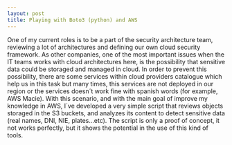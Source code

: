 ```yaml
---
layout: post
title: Playing with Boto3 (python) and AWS
---
```

One of my current roles is to be a part of the security architecture team, reviewing a lot of architectures and defining our own cloud security framework.
As other companies, one of the most important issues when the IT teams works with cloud architectures here, is the possibility that sensitive data could be storaged and managed in cloud.
In order to prevent this possibility, there are some services within cloud providers catalogue which help us in this task but many times, this services are not deployed in our region or the services doesn´t work fine with spanish words (for example, AWS Macie).
With this scenario, and with the main goal of improve my knowledge in AWS, I´ve developed a very simple script that reviews objects storaged in the S3 buckets, and analyzes its content to detect sensitive data (real names, DNI, NIE, plates...etc).
The script is only a proof of concept, it not works perfectly, but it shows the potential in the use of this kind of tools.
